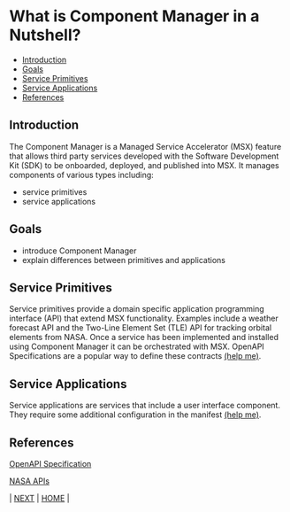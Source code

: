 # What is Component Manager in a Nutshell?
* [Introduction](#introduction)
* [Goals](#goals)
* [Service Primitives](#service-primitives)
* [Service Applications](#service-applications)
* [References](#references)


## Introduction
The Component Manager is a Managed Service Accelerator (MSX) feature that allows third party services developed with the Software Development Kit (SDK) to be onboarded, deployed, and published into MSX. It manages components of various types including:
* service primitives
* service applications


## Goals
* introduce Component Manager
* explain differences between primitives and applications


## Service Primitives
Service primitives provide a domain specific application programming interface (API) that extend MSX functionality. Examples include a weather forecast API and the Two-Line Element Set (TLE) API for tracking orbital elements from NASA. Once a service has been implemented and installed using Component Manager it can be orchestrated with MSX. OpenAPI Specifications are a popular way to define these contracts [(help me)](../03-msx-component-manager/07-working-with-openapi-specifications.md).


## Service Applications
Service applications are services that include a user interface component. They require some additional configuration in the manifest [(help me)](../03-msx-component-manager/02-configuring-the-component-manifest.md).


## References
[OpenAPI Specification](https://swagger.io/docs/specification/about/)

[NASA APIs](https://api.nasa.gov)


| [NEXT](02-configuring-the-component-manifest.md) | [HOME](../index.md#msx-component-manager) |
